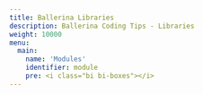```yaml
---
title: Ballerina Libraries
description: Ballerina Coding Tips - Libraries
weight: 10000
menu: 
  main:
    name: 'Modules'
    identifier: module
    pre: <i class="bi bi-boxes"></i>
---
```

